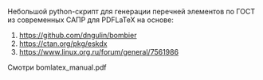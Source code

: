 Небольшой python-скрипт для генерации перечней элементов по ГОСТ из современных САПР для PDFLaTeX на основе:

1. https://github.com/dngulin/bombier
2. https://ctan.org/pkg/eskdx
3. https://www.linux.org.ru/forum/general/7561986

Смотри bomlatex_manual.pdf